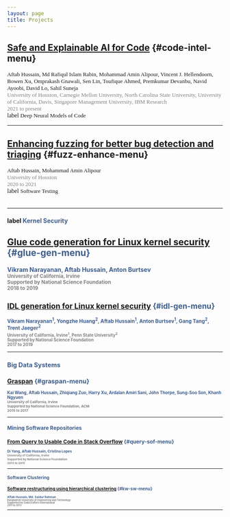 ```yaml
---
layout: page
title: Projects 
---
```



## [Safe and Explainable AI for Code](../project-code-intel/index.html) {#code-intel-menu}
<div style="font-family: 'Alata';">
    <span style="font-size: small;">Aftab Hussain, Md Rafiqul Islam Rabin, Mohammad Amin Alipour, Vincent J. Hellendoorn, Bowen Xu, Omprakash Gnawali, Sen Lin, Toufique Ahmed, Premkumar Devanbu, Navid Ayoobi, David Lo, Sahil Suneja<br></span>
    <span style="color: gray; font-size: small;">University of Houston, Carnegie Mellon University, North Carolina State University, University of California, Davis, Singapore Management University, IBM Research <br> 2021 to present <br></span>
    <span class="material-symbols-outlined">label</span>
    <span style="font-size: small;">Deep Neural Models of Code</span>
</div>

_____________


## [Enhancing fuzzing for better bug detection and triaging](../project-fuzz-enhance/index.html) {#fuzz-enhance-menu}
<div style="font-family: 'Alata';">
    <span style="font-size: small;">Aftab Hussain, Mohammad Amin Alipour <br></span>
    <span style="color: gray; font-size: small;">University of Houston <br> 2020 to 2021 <br></span>
    <span class="material-symbols-outlined">label</span>
    <span style="font-size: small;">Software Testing</span>
</div>
<br>

_____________

#### <span class="material-symbols-outlined"> label </span> <font color="3F5E8C"> <b>Kernel Security<b>

## [Glue code generation for Linux kernel security](../project-glue-gen/index.html) {#glue-gen-menu}
Vikram Narayanan, Aftab Hussain, Anton Burtsev <small><br> <font color="gray">University of California, Irvine <br> Supported by National Science Foundation<br> 2018 to 2019</font> 
<br>

## [IDL generation for Linux kernel security](../project-idl-gen/index.html) {#idl-gen-menu}
Vikram Narayanan<sup>1</sup>, Yongzhe Huang<sup>2</sup>, Aftab Hussain<sup>1</sup>, Anton Burtsev<sup>1</sup>, Gang Tang<sup>2</sup>, Trent Jaeger<sup>2</sup> <small>
<br> <font color="gray">University of California, Irvine<sup>1</sup>, Penn State University<sup>2</sup> 
<br> Supported by National Science Foundation
<br> 2017 to 2019</font> 


_____________

## <font color="3F5E8C"> <b>Big Data Systems<b>

## [Graspan](../project-graspan/index.html) {#graspan-menu}

Kai Wang, Aftab Hussain, Zhiqiang Zuo, Harry Xu, Ardalan
Amiri Sani, John Thorpe, Sung-Soo Son, Khanh Ngyuen 
<small><br> <font color="gray">University of California, Irvine <br> Supported by National Science Foundation, ACM<br>2015 to 2017</font> 

_____________

## <font color="3F5E8C"> <b>Mining Software Repositories<b>

## [From Query to Usable Code in Stack Overflow](../project-query-sof/index.html) {#query-sof-menu}
Di Yang, Aftab Hussain, Cristina Lopes 
<small><br> <font color="gray">University of California, Irvine <br> Supported by National Science Foundation<br>2013 to 2015</font> 


_____________

## <font color="3F5E8C"> <b>Software Clustering<b>

## [Software restructuring using hierarchical clustering](../project-kw-sw/index.html) {#kw-sw-menu}
Aftab Hussain, Md. Saidur Rahman <small><br> <font color="gray">Bangladesh University of Engineering and Technology <br> Supported by CodeCrafters International<br>2011 to 2013</font> 

_____________

														



	
